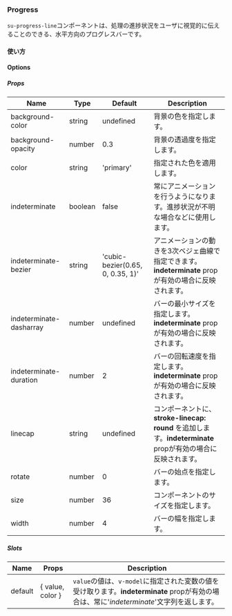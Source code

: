 ### Progress

`su-progress-line`コンポーネントは、処理の進捗状況をユーザに視覚的に伝えることのできる、水平方向のプログレスバーです。

<su-divider class="mb-8" />

#### 使い方

<sample />

#### Options

##### Props

|Name|Type|Default|Description|
|----|----|-------|-----------|
|background-color|string|undefined|背景の色を指定します。|
|background-opacity|number|0.3|背景の透過度を指定します。|
|color|string|'primary'|指定された色を適用します。|
|indeterminate|boolean|false|常にアニメーションを行うようになります。進捗状況が不明な場合などに使用します。|
|indeterminate-bezier|string|'cubic-bezier(0.65, 0, 0.35, 1)'|アニメーションの動きを3次ベジェ曲線で指定できます。**indeterminate** propが有効の場合に反映されます。|
|indeterminate-dasharray|number|undefined|バーの最小サイズを指定します。**indeterminate** propが有効の場合に反映されます。|
|indeterminate-duration|number|2|バーの回転速度を指定します。**indeterminate** propが有効の場合に反映されます。|
|linecap|string|undefined|コンポーネントに、**stroke-linecap: round** を追加します。**indeterminate** propが有効の場合に反映されます。|
|rotate|number|0|バーの始点を指定します。|
|size|number|36|コンポーネントのサイズを指定します。|
|width|number|4|バーの幅を指定します。|

##### Slots

|Name|Props|Description|
|----|-----|-----------|
|default|&#123; value, color &#125;|`value`の値は、`v-model`に指定された変数の値を受け取ります。**indeterminate** propが有効の場合は、常に'*indeterminate*'文字列を返します。|